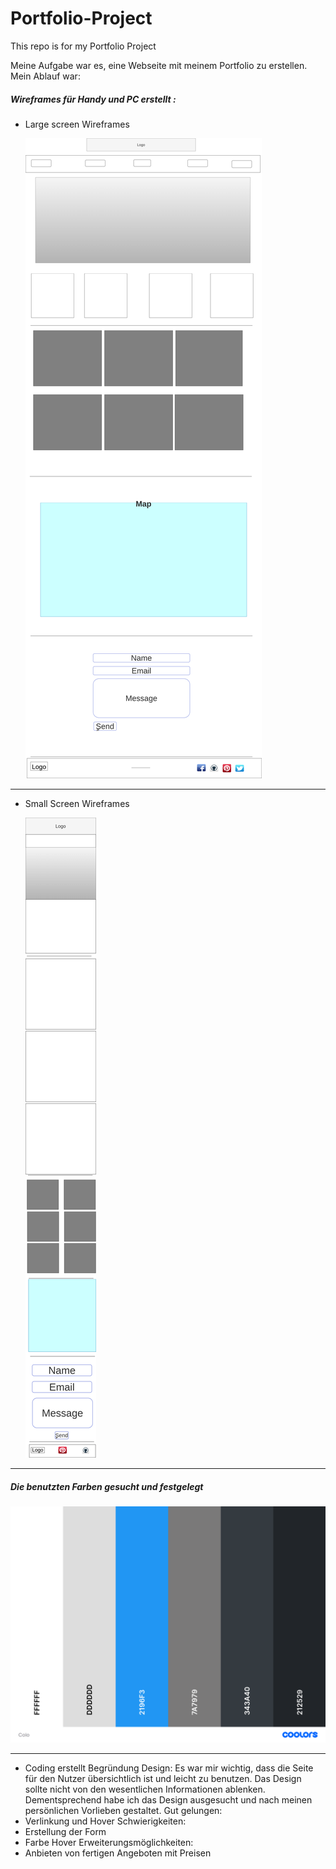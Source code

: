 # Portfolio-Project

This repo is for my Portfolio Project


 

Meine Aufgabe war es, eine Webseite mit meinem Portfolio zu erstellen. 
Mein Ablauf war: 
#####	Wireframes für Handy und PC erstellt :

* Large screen Wireframes



     ![Wireframes](docs/Wireframes/pc-page.png)
---

* Small Screen Wireframes


    ![Wireframes](docs/Wireframes/Mobilepage.png)

---
#####	Die benutzten Farben gesucht und festgelegt



![Foto](docs/Farben/Color.png)

---

-	Coding erstellt 
Begründung Design:
Es war mir wichtig, dass die Seite für den Nutzer übersichtlich ist und leicht zu benutzen. Das Design sollte nicht von den wesentlichen Informationen ablenken. 
Dementsprechend habe ich das Design ausgesucht und nach meinen persönlichen Vorlieben gestaltet.
Gut gelungen:
-	Verlinkung und Hover
Schwierigkeiten:
-	Erstellung der Form
-	Farbe Hover
Erweiterungsmöglichkeiten:
-	Anbieten von fertigen Angeboten mit Preisen